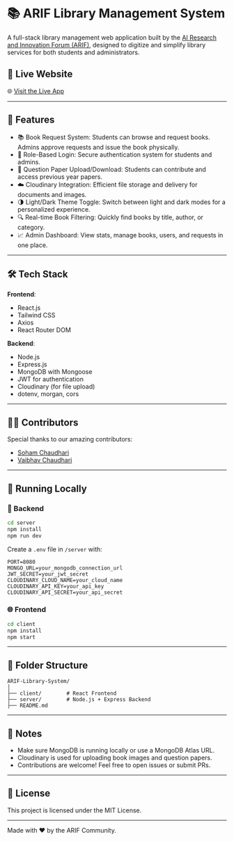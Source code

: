 # 📚 ARIF Library Management System

A full-stack library management web application built by the [AI Research and Innovation Forum (ARIF)](https://github.com/AI-Research-and-Innovation-Forum), designed to digitize and simplify library services for both students and administrators.

## 🔗 Live Website

🌐 [Visit the Live App](https://arif-library-management.netlify.app)

---

## 🚀 Features

- 📚 Book Request System: Students can browse and request books. Admins approve requests and issue the book physically.
- 👤 Role-Based Login: Secure authentication system for students and admins.
- 📄 Question Paper Upload/Download: Students can contribute and access previous year papers.
- ☁️ Cloudinary Integration: Efficient file storage and delivery for documents and images.
- 🌗 Light/Dark Theme Toggle: Switch between light and dark modes for a personalized experience.
- 🔍 Real-time Book Filtering: Quickly find books by title, author, or category.
- 📈 Admin Dashboard: View stats, manage books, users, and requests in one place.

---

## 🛠️ Tech Stack

**Frontend**:

- React.js
- Tailwind CSS
- Axios
- React Router DOM

**Backend**:

- Node.js
- Express.js
- MongoDB with Mongoose
- JWT for authentication
- Cloudinary (for file upload)
- dotenv, morgan, cors

---

## 🧑‍💻 Contributors

Special thanks to our amazing contributors:

- [Soham Chaudhari](https://github.com/Soham156)
- [Vaibhav Chaudhari](https://github.com/VaibhavChaudhari07)

---

## 🧪 Running Locally

### 📁 Backend

```bash
cd server
npm install
npm run dev
```

Create a `.env` file in `/server` with:

```env
PORT=8080
MONGO_URL=your_mongodb_connection_url
JWT_SECRET=your_jwt_secret
CLOUDINARY_CLOUD_NAME=your_cloud_name
CLOUDINARY_API_KEY=your_api_key
CLOUDINARY_API_SECRET=your_api_secret
```

### 🌐 Frontend

```bash
cd client
npm install
npm start
```

---

## 📂 Folder Structure

```
ARIF-Library-System/
│
├── client/        # React Frontend
├── server/        # Node.js + Express Backend
├── README.md
```

---

## 📌 Notes

- Make sure MongoDB is running locally or use a MongoDB Atlas URL.
- Cloudinary is used for uploading book images and question papers.
- Contributions are welcome! Feel free to open issues or submit PRs.

---

## 📃 License

This project is licensed under the MIT License.

---

Made with ❤️ by the ARIF Community.
